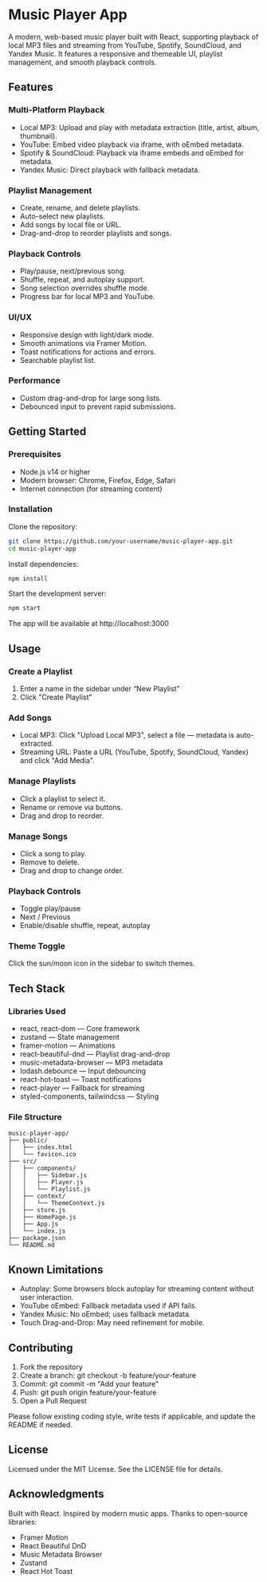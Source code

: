 
# Music Player App

A modern, web-based music player built with React, supporting playback of local MP3 files and streaming from YouTube, Spotify, SoundCloud, and Yandex Music. It features a responsive and themeable UI, playlist management, and smooth playback controls.

## Features

### Multi-Platform Playback
- Local MP3: Upload and play with metadata extraction (title, artist, album, thumbnail).
- YouTube: Embed video playback via iframe, with oEmbed metadata.
- Spotify & SoundCloud: Playback via iframe embeds and oEmbed for metadata.
- Yandex Music: Direct playback with fallback metadata.

### Playlist Management
- Create, rename, and delete playlists.
- Auto-select new playlists.
- Add songs by local file or URL.
- Drag-and-drop to reorder playlists and songs.

### Playback Controls
- Play/pause, next/previous song.
- Shuffle, repeat, and autoplay support.
- Song selection overrides shuffle mode.
- Progress bar for local MP3 and YouTube.

### UI/UX
- Responsive design with light/dark mode.
- Smooth animations via Framer Motion.
- Toast notifications for actions and errors.
- Searchable playlist list.

### Performance
- Custom drag-and-drop for large song lists.
- Debounced input to prevent rapid submissions.

## Getting Started

### Prerequisites
- Node.js v14 or higher
- Modern browser: Chrome, Firefox, Edge, Safari
- Internet connection (for streaming content)

### Installation

Clone the repository:
```bash
git clone https://github.com/your-username/music-player-app.git
cd music-player-app
```

Install dependencies:
```bash
npm install
```

Start the development server:
```bash
npm start
```

The app will be available at http://localhost:3000

## Usage

### Create a Playlist
1. Enter a name in the sidebar under “New Playlist”
2. Click "Create Playlist"

### Add Songs
- Local MP3: Click "Upload Local MP3", select a file — metadata is auto-extracted.
- Streaming URL: Paste a URL (YouTube, Spotify, SoundCloud, Yandex) and click "Add Media".

### Manage Playlists
- Click a playlist to select it.
- Rename or remove via buttons.
- Drag and drop to reorder.

### Manage Songs
- Click a song to play.
- Remove to delete.
- Drag and drop to change order.

### Playback Controls
- Toggle play/pause
- Next / Previous
- Enable/disable shuffle, repeat, autoplay

### Theme Toggle
Click the sun/moon icon in the sidebar to switch themes.

## Tech Stack

### Libraries Used
- react, react-dom — Core framework
- zustand — State management
- framer-motion — Animations
- react-beautiful-dnd — Playlist drag-and-drop
- music-metadata-browser — MP3 metadata
- lodash.debounce — Input debouncing
- react-hot-toast — Toast notifications
- react-player — Fallback for streaming
- styled-components, tailwindcss — Styling

### File Structure

```
music-player-app/
├── public/
│   ├── index.html
│   └── favicon.ico
├── src/
│   ├── components/
│   │   ├── Sidebar.js
│   │   ├── Player.js
│   │   └── Playlist.js
│   ├── context/
│   │   └── ThemeContext.js
│   ├── store.js
│   ├── HomePage.js
│   ├── App.js
│   └── index.js
├── package.json
└── README.md
```

## Known Limitations

- Autoplay: Some browsers block autoplay for streaming content without user interaction.
- YouTube oEmbed: Fallback metadata used if API fails.
- Yandex Music: No oEmbed; uses fallback metadata.
- Touch Drag-and-Drop: May need refinement for mobile.

## Contributing

1. Fork the repository
2. Create a branch: git checkout -b feature/your-feature
3. Commit: git commit -m "Add your feature"
4. Push: git push origin feature/your-feature
5. Open a Pull Request

Please follow existing coding style, write tests if applicable, and update the README if needed.

## License

Licensed under the MIT License. See the LICENSE file for details.

## Acknowledgments

Built with React. Inspired by modern music apps. Thanks to open-source libraries:
- Framer Motion
- React Beautiful DnD
- Music Metadata Browser
- Zustand
- React Hot Toast